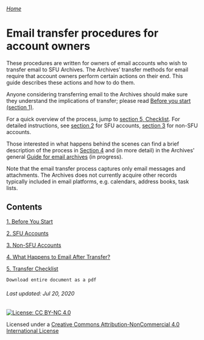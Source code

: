 ###### [Home](../../README.md)

# Email transfer procedures for account owners

These procedures are written for owners of email accounts who wish to transfer email to SFU Archives. The Archives’ transfer methods for email require that account owners perform certain actions on their end. This guide describes these actions and how to do them.

Anyone considering transferring email to the Archives should make sure they understand the implications of transfer; please read [Before you start (section 1)](./s1-before-you-start.md).

For a quick overview of the process, jump to [section 5, Checklist](./s5-checklist.md). For detailed instructions, see [section 2](./s2-sfu-accounts.md) for SFU accounts, [section 3](./s3-non-sfu-accounts.md) for non-SFU accounts.

Those interested in what happens behind the scenes can find a brief description of the process in [Section 4](./s4-after-transfer.md) and (in more detail) in the Archives' general [Guide for email archives](../../guide-email-archives/guide-introduction.md) (in progress).

Note that the email transfer process captures only email messages and attachments. The Archives does not currently acquire other records typically included in email platforms, e.g. calendars, address books, task lists.

## Contents
[1. Before You Start](./s1-before-you-start.md)

[2. SFU Accounts](./s2-sfu-accounts.md)

[3. Non-SFU Accounts](./s3-non-sfu-accounts.md)

[4. What Happens to Email After Transfer?](./s4-after-transfer.md)

[5. Transfer Checklist](./s5-checklist.md)

```
Download entire document as a pdf
```

###### Last updated: Jul 20, 2020

[![License: CC BY-NC 4.0](https://img.shields.io/badge/License-CC%20BY--NC%204.0-lightgrey.svg)](https://creativecommons.org/licenses/by-nc/4.0/)

Licensed under a [Creative Commons Attribution-NonCommercial 4.0 International License](https://creativecommons.org/licenses/by-nc/4.0/)
